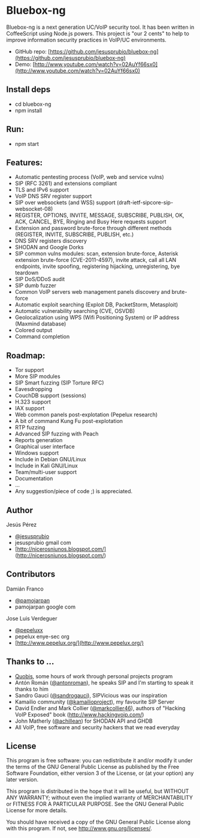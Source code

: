 Bluebox-ng
==========

Bluebox-ng is a next generation UC/VoIP security tool. It has been written in CoffeeScript using Node.js powers. This project is "our 2 cents" to help to improve information security practices in VoIP/UC environments.

- GitHub repo: [https://github.com/jesusprubio/bluebox-ng](https://github.com/jesusprubio/bluebox-ng)
- Demo: [http://www.youtube.com/watch?v=02AuYf66sx0](http://www.youtube.com/watch?v=02AuYf66sx0)


Install deps
------------
* cd bluebox-ng
* npm install


Run:
----
* npm start


Features:
---------
* Automatic pentesting process (VoIP, web and service vulns)
* SIP (RFC 3261) and extensions compliant
* TLS and IPv6 support
* VoIP DNS SRV register support
* SIP over websockets (and WSS) support (draft-ietf-sipcore-sip-websocket-08)
* REGISTER, OPTIONS, INVITE, MESSAGE, SUBSCRIBE, PUBLISH, OK, ACK, CANCEL, BYE, Ringing and Busy Here requests support
* Extension and password brute-force through different methods (REGISTER, INVITE, SUBSCRIBE, PUBLISH, etc.)
* DNS SRV registers discovery
* SHODAN and Google Dorks
* SIP common vulns modules: scan, extension brute-force, Asterisk extension brute-force (CVE-2011-4597), invite attack, call all LAN endpoints, invite spoofing, registering hijacking, unregistering, bye teardown
* SIP DoS/DDoS audit
* SIP dumb fuzzer
* Common VoIP servers web management panels discovery and brute-force
* Automatic exploit searching (Exploit DB, PacketStorm, Metasploit)
* Automatic vulnerability searching (CVE, OSVDB)
* Geolocalization using WPS (Wifi Positioning System) or IP address (Maxmind database)
* Colored output
* Command completion


Roadmap:
--------
* Tor support
* More SIP modules 
* SIP Smart fuzzing (SIP Torture RFC)
* Eavesdropping
* CouchDB support (sessions)
* H.323 support
* IAX support
* Web common panels post-explotation (Pepelux research)
* A bit of command Kung Fu post-explotation
* RTP fuzzing
* Advanced SIP fuzzing with Peach
* Reports generation
* Graphical user interface
* Windows support
* Include in Debian GNU/Linux
* Include in Kali GNU/Linux
* Team/multi-user support
* Documentation
* ...
* Any suggestion/piece of code ;) is appreciated.


Author
------
Jesús Pérez
* [@jesusprubio](https://twitter.com/jesusprubio)
* jesusprubio gmail com
* [http://nicerosniunos.blogspot.com/] (http://nicerosniunos.blogspot.com/)


Contributors
------------
Damián Franco
* [@pamojarpan](https://twitter.com/pamojarpan)
* pamojarpan google com

Jose Luis Verdeguer
* [@pepeluxx](https://twitter.com/pepeluxx)
* pepelux enye-sec org
* [http://www.pepelux.org/](http://www.pepelux.org/)

Thanks to ...
-------------
* [Quobis](http://www.quobis.com), some hours of work through personal projects program
* Antón Román ([@antonroman](https://twitter.com/antonroman)), he speaks SIP and I'm starting to speak it thanks to him
* Sandro Gauci ([@sandrogauci](https://twitter.com/sandrogauci)), SIPVicious was our inspiration
* Kamailio community ([@kamailioproject](https://twitter.com/kamailioproject)), my favourite SIP Server
* David Endler and Mark Collier ([@markcollier46](https://twitter.com/markcollier46)), authors of "Hacking VoIP Exposed" book
(http://www.hackingvoip.com/)
* John Matherly ([@achillean](https://twitter.com/achillean)) for SHODAN API and GHDB
* All VoIP, free software and security hackers that we read everyday


License
-------
This program is free software: you can redistribute it and/or modify
it under the terms of the GNU General Public License as published by
the Free Software Foundation, either version 3 of the License, or
(at your option) any later version.

This program is distributed in the hope that it will be useful,
but WITHOUT ANY WARRANTY; without even the implied warranty of
MERCHANTABILITY or FITNESS FOR A PARTICULAR PURPOSE.  See the
GNU General Public License for more details.

You should have received a copy of the GNU General Public License
along with this program.  If not, see <http://www.gnu.org/licenses/>.

